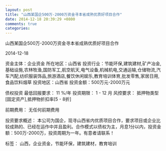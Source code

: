 ```yaml
---
layout: post
title: "山西某国企500万-2000万资金寻本省成熟优质好项目合作"
date: 2014-12-18 20:39:29 +0800
comments: true
categories: 
---
```

山西某国企500万-2000万资金寻本省成熟优质好项目合作



2014-12-18

资金主体：企业资金
所在地区：山西省
投资行业：节能环保,建筑建材,矿产冶金,基础设施,农林牧渔,国防军工,航空航天,电气设备,机械机电,交通运输,仓储物流,汽车汽配,纺织服装饰品,旅游酒店,餐饮休闲娱乐,教育培训体育,批发零售,家居日用,食品饮料烟草
投资地区：山西省
投资金额：500万元-2000万元

债权投资
最低回报要求：
                            11 %/年
                                                                                投资期限：
                            1 - 12 月
                                                                                                                                        风控要求：
                            抵押物类型[固定资产],抵押物折扣率[5 - 8折]

前期费用：
无任何前期费用

投资要求概述：
本公司为国企，现寻山西省内优质项目合作，要求项目或企业比较成熟的、已经在运作中并且盈利。合作模式以债权为主，月息1分以内，投资金额：500万-2000万，投资周期为一年。有意者请联系！

标签：
山西，企业资金，节能环保，建筑建材，教育培训

